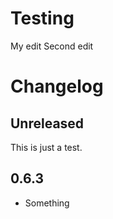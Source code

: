 # Testing

My edit
Second edit

# Changelog

## Unreleased

This is just a test.

## 0.6.3

* Something
